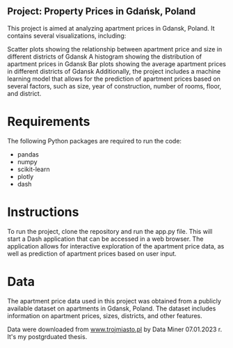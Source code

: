 ## Project: Property Prices in Gdańsk, Poland
This project is aimed at analyzing apartment prices in Gdansk, Poland. It contains several visualizations, including:

Scatter plots showing the relationship between apartment price and size in different districts of Gdansk
A histogram showing the distribution of apartment prices in Gdansk
Bar plots showing the average apartment prices in different districts of Gdansk
Additionally, the project includes a machine learning model that allows for the prediction of apartment prices based on several factors, such as size, year of construction, number of rooms, floor, and district.

# Requirements
The following Python packages are required to run the code:

- pandas
- numpy
- scikit-learn
- plotly
- dash

# Instructions
To run the project, clone the repository and run the app.py file. This will start a Dash application that can be accessed in a web browser. The application allows for interactive exploration of the apartment price data, as well as prediction of apartment prices based on user input.

# Data
The apartment price data used in this project was obtained from a publicly available dataset on apartments in Gdansk, Poland. The dataset includes information on apartment prices, sizes, districts, and other features.

Data were downloaded from www.trojmiasto.pl by Data Miner 07.01.2023 r.
It's my postgrduated thesis.

